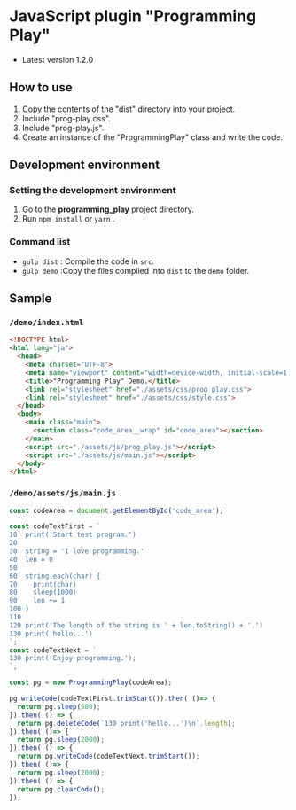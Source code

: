 # JavaScript plugin "Programming Play"

- Latest version 1.2.0

## How to use

1. Copy the contents of the "dist" directory into your project.
2. Include "prog-play.css".
3. Include "prog-play.js".
4. Create an instance of the "ProgrammingPlay" class and write the code.

## Development environment

### Setting the development environment

1. Go to the **programming_play** project directory.
2. Run `npm install` or `yarn` .

### Command list

- `gulp dist` : Compile the code in `src`.
- `gulp demo` :Copy the files compiled into `dist` to the `demo` folder.

## Sample

### `/demo/index.html`

```html
<!DOCTYPE html>
<html lang="ja">
  <head>
    <meta charset="UTF-8">
    <meta name="viewport" content="width=device-width, initial-scale=1.0">
    <title>"Programming Play" Demo.</title>
    <link rel="stylesheet" href="./assets/css/prog_play.css">
    <link rel="stylesheet" href="./assets/css/style.css">
  </head>
  <body>
    <main class="main">
      <section class="code_area__wrap" id="code_area"></section>
    </main>
    <script src="./assets/js/prog_play.js"></script>
    <script src="./assets/js/main.js"></script>
  </body>
</html>
```

### `/demo/assets/js/main.js`

```javascript
const codeArea = document.getElementById('code_area');

const codeTextFirst = `
10  print('Start test program.')
20  
30  string = 'I love programming.'
40  len = 0
50  
60  string.each(char) {
70    print(char)
80    sleep(1000)
90    len += 1
100 }
110 
120 print('The length of the string is ' + len.toString() + '.')
130 print('hello...')
`;
const codeTextNext = `
130 print('Enjoy programming.');
`;

const pg = new ProgrammingPlay(codeArea);

pg.writeCode(codeTextFirst.trimStart()).then( ()=> {
  return pg.sleep(500);
}).then( () => {
  return pg.deleteCode(`130 print('hello...')\n`.length);
}).then( ()=> {
  return pg.sleep(2000);
}).then( () => {
  return pg.writeCode(codeTextNext.trimStart());
}).then( ()=> {
  return pg.sleep(2000);
}).then( () => {
  return pg.clearCode();
});
```
